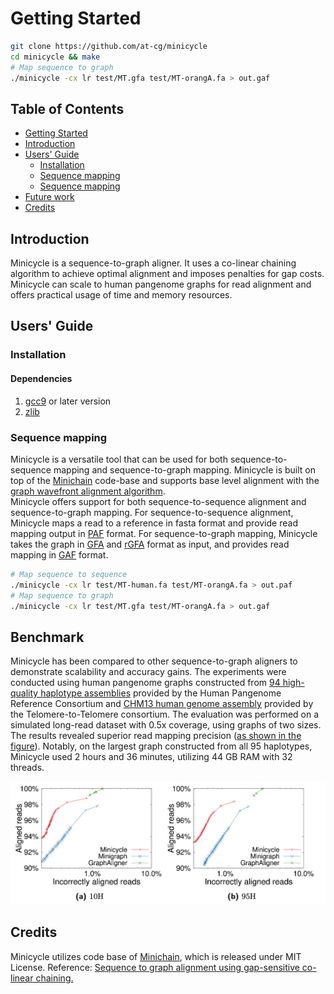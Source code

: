 # <a name="started"></a>Getting Started

```sh
git clone https://github.com/at-cg/minicycle
cd minicycle && make
# Map sequence to graph
./minicycle -cx lr test/MT.gfa test/MT-orangA.fa > out.gaf
```

## Table of Contents

- [Getting Started](#started)
- [Introduction](#intro)
- [Users' Guide](#uguide)
  - [Installation](#install)
  - [Sequence mapping](#map)
  - [Sequence mapping](#bench)
- [Future work](#future_work)
- [Credits](#credit)

## <a name="intro"></a>Introduction

Minicycle is a sequence-to-graph aligner. It uses a co-linear chaining algorithm to achieve optimal alignment and imposes penalties for gap costs. \
Minicycle can scale to human pangenome graphs for read alignment and offers practical usage of time and memory resources.

## <a name="uguide"></a>Users' Guide

### <a name="install"></a>Installation

#### Dependencies
1) [gcc9][gcc9] or later version
2) [zlib][zlib]


### <a name="map"></a>Sequence mapping
Minicycle is a versatile tool that can be used for both sequence-to-sequence mapping and sequence-to-graph mapping. Minicycle is built on top of the [Minichain][minichain] code-base and supports base level alignment with the [graph wavefront alignment algorithm][gwfa]. \
Minicycle offers support for both sequence-to-sequence alignment and sequence-to-graph mapping. For sequence-to-sequence alignment, Minicycle maps a read to a reference in fasta format and provide read mapping output in [PAF][paf] format. For sequence-to-graph mapping, Minicycle takes the graph in [GFA][gfa1] and [rGFA][rGFA] format as input, and provides read mapping in [GAF][gaf] format.

```sh
# Map sequence to sequence
./minicycle -cx lr test/MT-human.fa test/MT-orangA.fa > out.paf
# Map sequence to graph
./minicycle -cx lr test/MT.gfa test/MT-orangA.fa > out.gaf
```

## <a name="bench"></a>Benchmark
Minicycle has been compared to other sequence-to-graph aligners to demonstrate scalability and accuracy gains. The experiments were conducted using human pangenome graphs constructed from  [94 high-quality haplotype assemblies](https://github.com/human-pangenomics/HPP_Year1_Assemblies) provided by the Human Pangenome Reference Consortium and [CHM13 human genome assembly](https://www.ncbi.nlm.nih.gov/assembly/GCA_009914755.4) provided by the Telomere-to-Telomere consortium. The evaluation was performed on a simulated long-read dataset with 0.5x coverage, using graphs of two sizes. The results revealed superior read mapping precision ([as shown in the figure](#Plot)). Notably, on the largest graph constructed from all 95 haplotypes, Minicycle used 2 hours and 36 minutes, utilizing 44 GB RAM with 32 threads.

<p align="center" id="Plot">
  <a href="./data/plot.png">
    <img src="./data/plot.png" width="700" alt="Plot">
  </a>
</p>

<!-- 
## <a name="future_work"></a>Future work

* Extend minichain to support cyclic graphs.

* Extend minichain to support Graph generation. -->

## <a name="credit"></a>Credits
Minicycle utilizes code base of [Minichain][minichain], which is released under MIT License.
Reference: [Sequence to graph alignment using gap-sensitive co-linear chaining.][paper]

[gwfa]: https://arxiv.org/abs/2206.13574
[paper]: https://www.biorxiv.org/content/10.1101/2022.08.29.505691v2
[minichain]: https://github.com/at-cg/minichain
[zlib]: http://zlib.net/
[gcc9]: http://zlib.net/
[rgfa]: https://github.com/lh3/gfatools/blob/master/doc/rGFA.md
[gfa1]: https://github.com/GFA-spec/GFA-spec/blob/master/GFA1.md
[gaf]: https://github.com/lh3/gfatools/blob/master/doc/rGFA.md#the-graph-alignment-format-gaf
[paf]: https://github.com/lh3/miniasm/blob/master/PAF.md
